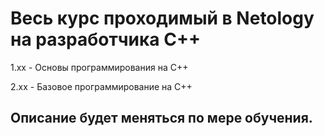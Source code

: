 # Весь курс проходимый в Netology на разработчика C++

1.xx - Основы программирования на C++

2.xx - Базовое программирование на C++

## Описание будет меняться по мере обучения.
